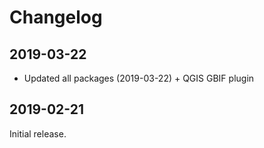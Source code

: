# Changelog

## 2019-03-22

- Updated all packages (2019-03-22) + QGIS GBIF plugin

## 2019-02-21

Initial release.